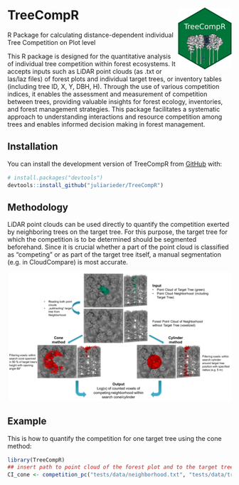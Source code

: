 
<!-- README.md is generated from README.Rmd. Please edit that file -->

# TreeCompR <img src="man/figures/logo.png" align="right" height="139" alt="" />


R Package for calculating distance-dependent individual Tree Competition
on Plot level


This R package is designed for the quantitative analysis of individual
tree competition within forest ecosystems. It accepts inputs such as
LiDAR point clouds (as .txt or las/laz files) of forest plots and
individual target trees, or inventory tables (including tree ID, X, Y,
DBH, H). Through the use of various competition indices, it enables the
assessment and measurement of competition between trees, providing
valuable insights for forest ecology, inventories, and forest management
strategies. This package facilitates a systematic approach to
understanding interactions and resource competition among trees and
enables informed decision making in forest management.

## Installation

You can install the development version of TreeCompR from
[GitHub](https://github.com/) with:

``` r
# install.packages("devtools")
devtools::install_github("juliarieder/TreeCompR")
```

## Methodology

LiDAR point clouds can be used directly to quantify the competition
exerted by neighboring trees on the target tree. For this purpose, the
target tree for which the competition is to be determined should be
segmented beforehand. Since it is crucial whether a part of the point
cloud is classified as “competing” or as part of the target tree itself,
a manual segmentation (e.g. in CloudCompare) is most accurate.

<img src="man/figures/cone_cyl_method.jpg" alt="Methods Workflow" width="900">

## Example

This is how to quantify the competition for one target tree using the
cone method:

``` r
library(TreeCompR)
## insert path to point cloud of the forest plot and to the target tree point cloud
CI_cone <- competition_pc("tests/data/neighborhood.txt", "tests/data/tree.txt", "cone")
```
